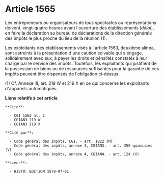# Article 1565

Les entrepreneurs ou organisateurs de tous spectacles ou représentations doivent, vingt-quatre heures avant l'ouverture des
établissements [*délai*], en faire la déclaration au bureau de déclarations de la direction générale des impôts le plus
proche du lieu de la réunion (1).

Les exploitants des établissements visés à l'article 1563, deuxième alinéa, sont astreints à la présentation d'une caution
solvable qui s'engage, solidairement avec eux, à payer les droits et pénalités constatés à leur charge par le service des
impôts. Toutefois, les exploitants qui justifient de la possession de biens ou de ressources suffisantes pour la garantie de
ces impôts peuvent être dispensés de l'obligation ci-dessus.

(1) Cf. Annexe III, art. 219 W et 219 X en ce qui concerne les exploitants d'appareils automatiques.

**Liens relatifs à cet article**

	**Cite**:

	  - CGI 1563 al. 2
	  - CGIAN3 219 W
	  - CGIAN3 219 X

	**Cité par**:

	  - Code général des impôts, CGI. - art. 1822 (M)
	  - Code général des impôts, annexe 3, CGIAN3. - art. 350 quinquies (V)
	  - Code général des impôts, annexe 4, CGIAN4. - art. 124 (V)

	**Liens**:

	  - HISTO: EDITION 1979-07-01
